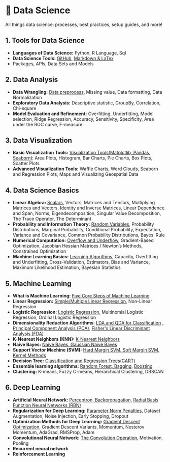 # 🎯 Data Science

All things data science: processes, best practices, setup guides, and more!

## 1. Tools for Data Science

- **Languages of Data Science:** Python, R Language, Sql
- **Data Science Tools:** [GitHub](https://github.com/Followb1ind1y/Data_Science), [Markdown & LaTex](https://towardsdatascience.com/write-markdown-latex-in-the-jupyter-notebook-10985edb91fd)
- Packages, APIs, Data Sets and Models

## 2. Data Analysis

- **Data Wrangling:** [Data preprocess](https://curiousily.com/posts/build-your-first-neural-network-with-pytorch/), Missing value, Data formatting, Data Normalization
- **Exploratory Data Analysis:** Descriptive statistic, GroupBy, Correlation, Chi-square
- **Model Evaluation and Refinement:** Overfitting, Underfitting, Model selection, Ridge Regression, Accuracy, Sensitivity, Specificity, Area under the ROC curve, F-measure

## 3. Data Visualization

- **Basic Visualization Tools:** [Visualization Tools(Matplotlib, Pandas, Seaborn)](https://github.com/Followb1ind1y/Data_Science_Outline/blob/main/Data_Visualization/01_Basic_Data_Visualization_Tools.ipynb): Area Plots, Histogram, Bar Charts, Pie Charts, Box Plots, Scatter Plots
- **Advanced Visualization Tools:** Waffle Charts, Word Clouds, Seaborn and Regression Plots, Maps and Visualizing Geospatial Data

## 4. Data Science Basics

- **Linear Algebra:** [Scalars](https://followb1ind1y.github.io/posts/applied_math_and_ml_basics/01_linear_algebra_for_ml/), Vectors, Matrices and Tensors, Multiplying Matrices and Vectors, Identity and Inverse Matrices, Linear Dependence and Span, Norms, Eigendecomposition, Singular Value Decomposition, The Trace Operator, The Determinant
- **Probability and Information Theory:** [Random Variables](https://followb1ind1y.github.io/posts/applied_math_and_ml_basics/02_probability_and_information_theory_for_ml/), Probability Distributions, Marginal Probability, Conditional Probability, Expectation, Variance and Covariance, Common Probability Distributions, Bayes’ Rule
- **Numerical Computation:** [Overflow and Underflow](https://followb1ind1y.github.io/posts/applied_math_and_ml_basics/03_numerical_computation_for_ml/), Gradient-Based Optimization, Jacobian Hessian Matrices / Newton’s Methods, Constrained Optimization
- **Machine Learning Basics:** [Learning Algorithms](https://followb1ind1y.github.io/posts/applied_math_and_ml_basics/04_machine_learning_basics_for_ml/), Capacity, Overfitting and Underfitting, Cross-Validation, Estimators, Bias and Variance, Maximum Likelihood Estimation, Bayesian Statistics

## 5. Machine Learning

- **What is Machine Learning:** [Five Core Steps of Machine Learning](https://followb1ind1y.github.io/posts/machine_learning/01_what_is-_machine_learning_machine_learning/)
- **Linear Regression:** [Simple/Multiple Linear Regression](https://followb1ind1y.github.io/posts/machine_learning/02_linear_regression/), Non-Linear Regression
- **Logistic Regression:** [Logistic Regression](https://followb1ind1y.github.io/posts/machine_learning/03_logistic_regression/), Multinomial Logistic Regression, Ordinal Logistic Regression
- **Dimensionality Reduction Algorithms**: [LDA and QDA for Classification](https://followb1ind1y.github.io/posts/machine_learning/04_lda_and_qda_for_classification/) , [Principal Component Analysis (PCA)](https://followb1ind1y.github.io/posts/machine_learning/05_principal_component_analysis/), [Fisher's Linear Discriminant Analysis (FDA)](https://followb1ind1y.github.io/posts/machine_learning/06_fishers_linear_discriminant_analysis/)
- **K-Nearest Neighbors (KNN):** [K-Nearest Neighbors](https://followb1ind1y.github.io/posts/machine_learning/07_k_nearest_neighbors/)
- **Naive Bayes:** [Naive Bayes, Gaussian Naive Bayes](https://followb1ind1y.github.io/posts/machine_learning/08_naive_bayes/)
- **Support Vector Machine (SVM):** [Hard Margin SVM, Soft Margin SVM, Kernel Methods](https://followb1ind1y.github.io/posts/machine_learning/09_support_vector_machine/)
- **Decision Tree:** [Classification and Regression Trees(CART)](https://followb1ind1y.github.io/posts/machine_learning/10_decision_tree/)
- **Ensemble learning algorithms:** [Random Forest, Bagging](https://followb1ind1y.github.io/posts/machine_learning/11_bagging_and_random_forest/), [Boosting](https://followb1ind1y.github.io/posts/machine_learning/12_boosting/)
- **Clustering:** K-means, Fuzzy C-means, Hierarchical Clustering, DBSCAN

## 6. Deep Learning

- **Artificial Neural Network:** [Perceptron, Backpropagation](https://followb1ind1y.github.io/posts/deep_learning/01_perceptron_and_backpropagation/), [Radial Basis Function Neural Networks (RBN)](https://followb1ind1y.github.io/posts/deep_learning/02_radial_basis_function_neural_networks/)
- **Regularization for Deep Learning:** [Parameter Norm Penalties](https://followb1ind1y.github.io/posts/deep_learning/03_regularization_for_deep_learning/), Dataset Augmentation, Noise Injection, Early Stopping, Dropout
- **Optimization Methods for Deep Learning:** [Gradient Descent Optimization](https://followb1ind1y.github.io/posts/deep_learning/04_optimization_methods_for_deep_learning/), Gradient Descent Variants, Momentum, Nesterov Momentum, AdaGrad, RMSProp, Adam
- **Convolutional Neural Network:** [The Convolution Operation](https://followb1ind1y.github.io/posts/deep_learning/05_convolutional_neural_network/), Motivation, Pooling
- **Recurrent neural network**
- **Reinforcement Learning**

